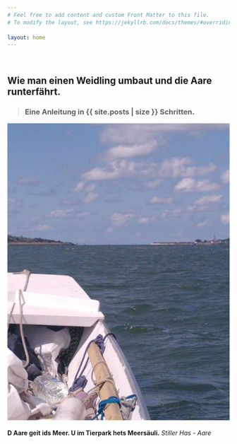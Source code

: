 ```yaml
---
# Feel free to add content and custom Front Matter to this file.
# To modify the layout, see https://jekyllrb.com/docs/themes/#overriding-theme-defaults

layout: home
---
```


&nbsp;
&nbsp;
&nbsp;
&nbsp;
&nbsp;

## Wie man einen Weidling umbaut und die Aare runterfährt. 

> ### Eine Anleitung in {{ site.posts | size }} Schritten.

  <div><img src="/img2/20220806__ms_res_aaremeer_32.jpg"></div>
  <!-- <div><img src="/img/splash.jpg"></div> -->


<div>
<br/>
	<b>D Aare geit ids Meer. U im Tierpark hets Meersäuli.</b> <i>Stiller Has - Aare</i>
</div>






